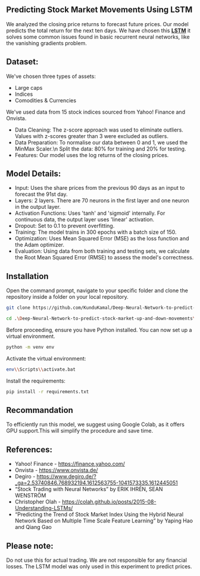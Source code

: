 ## Predicting Stock Market Movements Using LSTM
We analyzed the closing price returns to forecast future prices. Our model predicts the total return for the next ten days.
We have chosen this [**LSTM**](https://colah.github.io/posts/2015-08-Understanding-LSTMs/)  it solves some common issues found in basic recurrent neural networks, like the vanishing gradients problem. 

## Dataset:
We've chosen three types of assets:
- Large caps
- Indices
- Comodities & Currencies

We've used data from 15 stock indices sourced from Yahoo! Finance and Onvista.
- Data Cleaning:
The z-score approach was used to eliminate outliers. Values with z-scores greater than 3 were excluded as outliers.
- Data Preparation:
To normalise our data between 0 and 1, we used the MinMax Scaler.\n
Split the data: 80% for training and 20% for testing.
- Features:
Our model uses the log returns of the closing prices.

## Model Details:
- Input: Uses the share prices from the previous 90 days as an input to forecast the 91st day.
- Layers: 2 layers. There are 70 neurons in the first layer and one neuron in the output layer.
- Activation Functions: Uses 'tanh' and 'sigmoid' internally.  For continuous data, the output layer uses 'linear' activation.
- Dropout: Set to 0.1 to prevent overfitting.
- Training: The model trains in 300 epochs with a batch size of 150.
- Optimization: Uses Mean Squared Error (MSE) as the loss function and the Adam optimizer.
- Evaluation:
Using data from both training and testing sets, we calculate the Root Mean Squared Error (RMSE) to assess the model's correctness.

## Installation

Open the command prompt, navigate to your specific folder and clone the repository inside a folder on your local repository. 

```bash
git clone https://github.com/KunduKamal/Deep-Neural-Network-to-predict-stock-market-up-and-down-movements.git
```
```bash
cd .\Deep-Neural-Network-to-predict-stock-market-up-and-down-movements\
```
Before proceeding, ensure you have Python installed. You can now set up a virtual environment.

```bash
python -m venv env
```
Activate the virtual environment:
```bash
env\\Scripts\\activate.bat
```
Install the requirements:
```bash
pip install -r requirements.txt
```
## Recommandation
To efficiently run this model, we suggest using Google Colab, as it offers GPU support.This will simplify the procedure and save time.

## References: 
- Yahoo! Finance - https://finance.yahoo.com/
- Onvista - https://www.onvista.de/
- Degiro - https://www.degiro.de/?_ga=2.53740846.768932194.1612563755-1041573335.1612445051
- “Stock Trading with Neural Networks” by ERIK IHRÉN, SEAN WENSTRÖM
- Christopher Olah - https://colah.github.io/posts/2015-08-Understanding-LSTMs/
- “Predicting the Trend of Stock Market Index Using the Hybrid Neural Network Based on Multiple Time Scale Feature Learning” by Yaping Hao and Qiang Gao

## Please note: 
Do not use this for actual trading. We are not responsible for any financial losses. The LSTM model was only used in this experiment to predict prices.
